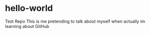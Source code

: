 # hello-world
Test Repo
This is me pretending to talk about myself when actually im learning about GitHub
